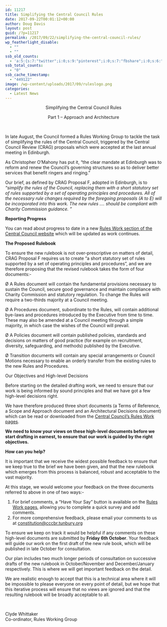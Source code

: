 ```yaml
---
id: 11217
title: Simplifying the Central Council Rules
date: 2017-09-22T00:01:12+00:00
author: Doug Davis
layout: post
guid: /?p=11217
permalink: /2017/09/22/simplifying-the-central-council-rules/
wp_featherlight_disable:
  - ""
  - ""
ssb_old_counts:
  - 'a:5:{s:7:"twitter";i:0;s:9:"pinterest";i:0;s:7:"fbshare";i:0;s:6:"reddit";i:0;s:6:"tumblr";N;}'
ssb_total_counts:
  - "0"
ssb_cache_timestamp:
  - "449122"
image: /wp-content/uploads/2017/09/ruleslogo.png
categories:
  - Latest News
---
```

<p style="text-align: center;">
  Simplifying the Central Council Rules
</p>

<p style="text-align: center;">
  Part 1 – Approach and Architecture
</p>

&nbsp;

In late August, the Council formed a Rules Working Group to tackle the task of simplifying the rules of the Central Council, triggered by the Central Council Review (CRAG) proposals which were accepted at the last annual meeting in Edinburgh.

As Christopher O’Mahony has put it, “the clear mandate at Edinburgh was to reform and renew the Council’s governing structures so as to deliver better services that benefit ringers and ringing.”

Our brief, as defined by CRAG Proposal F, adopted in Edinburgh, is to _“simplify the rules of the Council, replacing them with a short statutory set of rules supported by a set of operating principles and procedures. All of the necessary rule changes required by the foregoing proposals (A to E) will be incorporated into this work. The new rules …. should be compliant with Charity Commission guidance. ”_

**Reporting Progress**

You can read about progress to date in a new [Rules Work section of the Central Council website](/about/reform/rules/) which will be updated as work continues.

**The Proposed Rulebook**

To ensure the new rulebook is not over-prescriptive on matters of detail, CRAG Proposal F requires us to create “a short statutory set of rules supported by a set of operating principles and procedures”, and we are therefore proposing that the revised rulebook takes the form of four documents:-

Ø A Rules document will contain the fundamental provisions necessary to sustain the Council, secure good governance and maintain compliance with Charity Commission and statutory regulation. To change the Rules will require a two-thirds majority at a Council meeting.

Ø A Procedures document, subordinate to the Rules, will contain additional bye-laws and procedures introduced by the Executive from time to time. These may also be amended at a Council meeting through a simple majority, in which case the wishes of the Council will prevail.

Ø A Policies document will contain published policies, standards and decisions on matters of good practice (for example on recruitment, diversity, safeguarding, and methods) published by the Executive.

Ø Transition documents will contain any special arrangements or Council Motions necessary to enable an orderly transfer from the existing rules to the new Rules and Procedures.

Our Objectives and High-level Decisions

Before starting on the detailed drafting work, we need to ensure that our work is being informed by sound principles and that we have got a few high-level decisions right.

We have therefore produced three short documents (a Terms of Reference, a Scope and Approach document and an Architectural Decisions document) which can be read or downloaded from the [Central Council’s Rules Work pages](/about/reform/rules/).

**We need to know your views on these high-level documents before we start drafting in earnest, to ensure that our work is guided by the right objectives.**

**How can you help?**

It is important that we receive the widest possible feedback to ensure that we keep true to the brief we have been given, and that the new rulebook which emerges from this process is balanced, robust and acceptable to the vast majority.

At this stage, we would welcome your feedback on the three documents referred to above in one of two ways:-

1. For brief comments, a “Have Your Say” button is available on the [Rules Work pages](/about/reform/rules/), allowing you to complete a quick survey and add comments.  
2. For more comprehensive feedback, please email your comments to us at <constitution@cccbr.tunbury.org>

To ensure we keep on track it would be helpful if any comments on these high-level documents are submitted by **Friday 6th October**. Your feedback will guide our work on the first draft of the new rule book, which will be published in late October for consultation.

Our plan includes two much longer periods of consultation on successive drafts of the new rulebook in October/November and December/January respectively. This is where we will get important feedback on the detail.

We are realistic enough to accept that this is a technical area where it will be impossible to please everyone on every point of detail, but we hope that this iterative process will ensure that no views are ignored and that the resulting rulebook will be broadly acceptable to all.

&nbsp;

Clyde Whittaker  
Co-ordinator, Rules Working Group
